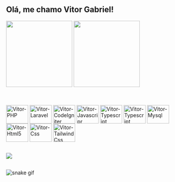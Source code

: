 ## Olá, me chamo Vitor Gabriel!

<div>
  <a href="https://github.com/dev-vitor-gabriel"></a>
  <img height="180em" src="https://github-readme-stats.vercel.app/api?username=dev-vitor-gabriel&show_icons=true&theme=dark&include_all_commits=true&count_private=true"/>
  <img height="180em" src="https://github-readme-stats.vercel.app/api/top-langs/?username=dev-vitor-gabriel&layout=compact&langs_count=16&theme=dark"/>
</div>

##

<div style="display: inline_block"><br>
  <img align="center" alt="Vitor-PHP" height="50" width="60" src="https://cdn.jsdelivr.net/gh/devicons/devicon/icons/php/php-plain.svg" />
  <img align="center" alt="Vitor-Laravel" height="50" width="60" src="https://cdn.jsdelivr.net/gh/devicons/devicon/icons/laravel/laravel-plain-wordmark.svg" />
  <img align="center" alt="Vitor-CodeIgniter" height="50" width="60" src="https://cdn.jsdelivr.net/gh/devicons/devicon/icons/codeigniter/codeigniter-plain.svg" />
  <img align="center" alt="Vitor-Javascripr" height="50" width="60" src="https://cdn.jsdelivr.net/gh/devicons/devicon/icons/javascript/javascript-original.svg" />
  <img align="center" alt="Vitor-Typescript" height="50" width="60" src="https://cdn.jsdelivr.net/gh/devicons/devicon/icons/typescript/typescript-plain.svg" />
  <img align="center" alt="Vitor-Typescript" height="50" width="60" src="https://cdn.jsdelivr.net/gh/devicons/devicon/icons/nodejs/nodejs-original.svg" />          
  <img align="center" alt="Vitor-Mysql" height="50" width="60" src="https://cdn.jsdelivr.net/gh/devicons/devicon/icons/mysql/mysql-original-wordmark.svg" />
  <img align="center" alt="Vitor-Html5" height="50" width="60" src="https://cdn.jsdelivr.net/gh/devicons/devicon/icons/html5/html5-original.svg" />
  <img align="center" alt="Vitor-Css" height="50" width="60" src="https://cdn.jsdelivr.net/gh/devicons/devicon/icons/css3/css3-original.svg" />
  <img align="center" alt="Vitor-TailwindCss" height="50" width="60" src="https://cdn.jsdelivr.net/gh/devicons/devicon/icons/tailwindcss/tailwindcss-plain.svg" />       
</div>

##

<div>
  <a href="https://www.linkedin.com/in/devitorgabriel/" target="_blank"><img src="https://res.cloudinary.com/practicaldev/image/fetch/s--imBRhTaX--/c_limit%2Cf_auto%2Cfl_progressive%2Cq_auto%2Cw_880/https://img.shields.io/badge/LinkedIn-0077B5%3Fstyle%3Dfor-the-badge%26logo%3Dlinkedin%26logoColor%3Dwhite" target="_blank"></a>
</div>

##

![snake gif](https://github.com/SEU_USUARIO/SEU_REPOSITORIO/blob/output/github-contribution-grid-snake.svg)          
